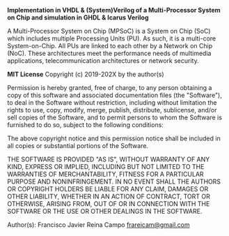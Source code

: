 **Implementation in VHDL & (System)Verilog of a Multi-Processor System on Chip and simulation in GHDL & Icarus Verilog**

A Multi-Processor System on Chip (MPSoC) is a System on Chip (SoC) which includes multiple Processing Units (PU). As such, it is a multi-core System-on-Chip. All PUs are linked to each other by a Network on Chip (NoC). These architectures meet the performance needs of multimedia applications, telecommunication architectures or network security.


**MIT License**
Copyright (c) 2019-202X by the author(s)

Permission is hereby granted, free of charge, to any person obtaining a copy
of this software and associated documentation files (the "Software"), to deal
in the Software without restriction, including without limitation the rights
to use, copy, modify, merge, publish, distribute, sublicense, and/or sell
copies of the Software, and to permit persons to whom the Software is
furnished to do so, subject to the following conditions:

The above copyright notice and this permission notice shall be included in
all copies or substantial portions of the Software.

THE SOFTWARE IS PROVIDED "AS IS", WITHOUT WARRANTY OF ANY KIND, EXPRESS OR
IMPLIED, INCLUDING BUT NOT LIMITED TO THE WARRANTIES OF MERCHANTABILITY,
FITNESS FOR A PARTICULAR PURPOSE AND NONINFRINGEMENT. IN NO EVENT SHALL THE
AUTHORS OR COPYRIGHT HOLDERS BE LIABLE FOR ANY CLAIM, DAMAGES OR OTHER
LIABILITY, WHETHER IN AN ACTION OF CONTRACT, TORT OR OTHERWISE, ARISING FROM,
OUT OF OR IN CONNECTION WITH THE SOFTWARE OR THE USE OR OTHER DEALINGS IN
THE SOFTWARE.

Author(s):
  Francisco Javier Reina Campo <frareicam@gmail.com>
